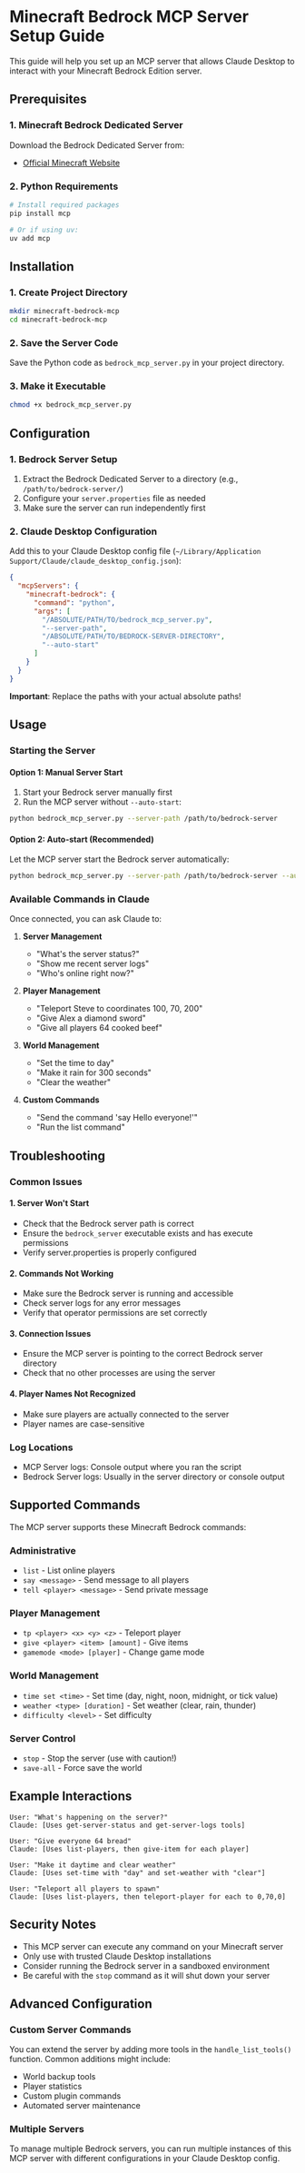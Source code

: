 # Minecraft Bedrock MCP Server Setup Guide

This guide will help you set up an MCP server that allows Claude Desktop to interact with your Minecraft Bedrock Edition server.

## Prerequisites

### 1. Minecraft Bedrock Dedicated Server
Download the Bedrock Dedicated Server from:
- [Official Minecraft Website](https://www.minecraft.net/en-us/download/server/bedrock)

### 2. Python Requirements
```bash
# Install required packages
pip install mcp

# Or if using uv:
uv add mcp
```

## Installation

### 1. Create Project Directory
```bash
mkdir minecraft-bedrock-mcp
cd minecraft-bedrock-mcp
```

### 2. Save the Server Code
Save the Python code as `bedrock_mcp_server.py` in your project directory.

### 3. Make it Executable
```bash
chmod +x bedrock_mcp_server.py
```

## Configuration

### 1. Bedrock Server Setup
1. Extract the Bedrock Dedicated Server to a directory (e.g., `/path/to/bedrock-server/`)
2. Configure your `server.properties` file as needed
3. Make sure the server can run independently first

### 2. Claude Desktop Configuration
Add this to your Claude Desktop config file (`~/Library/Application Support/Claude/claude_desktop_config.json`):

```json
{
  "mcpServers": {
    "minecraft-bedrock": {
      "command": "python",
      "args": [
        "/ABSOLUTE/PATH/TO/bedrock_mcp_server.py",
        "--server-path",
        "/ABSOLUTE/PATH/TO/BEDROCK-SERVER-DIRECTORY",
        "--auto-start"
      ]
    }
  }
}
```

**Important**: Replace the paths with your actual absolute paths!

## Usage

### Starting the Server

#### Option 1: Manual Server Start
1. Start your Bedrock server manually first
2. Run the MCP server without `--auto-start`:
```bash
python bedrock_mcp_server.py --server-path /path/to/bedrock-server
```

#### Option 2: Auto-start (Recommended)
Let the MCP server start the Bedrock server automatically:
```bash
python bedrock_mcp_server.py --server-path /path/to/bedrock-server --auto-start
```

### Available Commands in Claude

Once connected, you can ask Claude to:

1. **Server Management**
   - "What's the server status?"
   - "Show me recent server logs"
   - "Who's online right now?"

2. **Player Management**
   - "Teleport Steve to coordinates 100, 70, 200"
   - "Give Alex a diamond sword"
   - "Give all players 64 cooked beef"

3. **World Management**
   - "Set the time to day"
   - "Make it rain for 300 seconds"
   - "Clear the weather"

4. **Custom Commands**
   - "Send the command 'say Hello everyone!'"
   - "Run the list command"

## Troubleshooting

### Common Issues

#### 1. Server Won't Start
- Check that the Bedrock server path is correct
- Ensure the `bedrock_server` executable exists and has execute permissions
- Verify server.properties is properly configured

#### 2. Commands Not Working
- Make sure the Bedrock server is running and accessible
- Check server logs for any error messages
- Verify that operator permissions are set correctly

#### 3. Connection Issues
- Ensure the MCP server is pointing to the correct Bedrock server directory
- Check that no other processes are using the server

#### 4. Player Names Not Recognized
- Make sure players are actually connected to the server
- Player names are case-sensitive

### Log Locations
- MCP Server logs: Console output where you ran the script
- Bedrock Server logs: Usually in the server directory or console output

## Supported Commands

The MCP server supports these Minecraft Bedrock commands:

### Administrative
- `list` - List online players
- `say <message>` - Send message to all players
- `tell <player> <message>` - Send private message

### Player Management
- `tp <player> <x> <y> <z>` - Teleport player
- `give <player> <item> [amount]` - Give items
- `gamemode <mode> [player]` - Change game mode

### World Management
- `time set <time>` - Set time (day, night, noon, midnight, or tick value)
- `weather <type> [duration]` - Set weather (clear, rain, thunder)
- `difficulty <level>` - Set difficulty

### Server Control
- `stop` - Stop the server (use with caution!)
- `save-all` - Force save the world

## Example Interactions

```
User: "What's happening on the server?"
Claude: [Uses get-server-status and get-server-logs tools]

User: "Give everyone 64 bread"
Claude: [Uses list-players, then give-item for each player]

User: "Make it daytime and clear weather"
Claude: [Uses set-time with "day" and set-weather with "clear"]

User: "Teleport all players to spawn"
Claude: [Uses list-players, then teleport-player for each to 0,70,0]
```

## Security Notes

- This MCP server can execute any command on your Minecraft server
- Only use with trusted Claude Desktop installations
- Consider running the Bedrock server in a sandboxed environment
- Be careful with the `stop` command as it will shut down your server

## Advanced Configuration

### Custom Server Commands
You can extend the server by adding more tools in the `handle_list_tools()` function. Common additions might include:

- World backup tools
- Player statistics
- Custom plugin commands
- Automated server maintenance

### Multiple Servers
To manage multiple Bedrock servers, you can run multiple instances of this MCP server with different configurations in your Claude Desktop config.